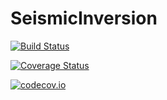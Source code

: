 # SeismicInversion

[![Build Status](https://travis-ci.org/pawbz/SeismicInversion.jl.svg?branch=master)](https://travis-ci.org/pawbz/SeismicInversion.jl)

[![Coverage Status](https://coveralls.io/repos/pawbz/SeismicInversion.jl/badge.svg?branch=master&service=github)](https://coveralls.io/github/pawbz/SeismicInversion.jl?branch=master)

[![codecov.io](http://codecov.io/github/pawbz/SeismicInversion.jl/coverage.svg?branch=master)](http://codecov.io/github/pawbz/SeismicInversion.jl?branch=master)
